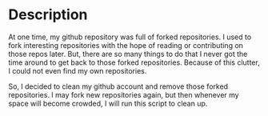 # Description

At one time, my github repository was full of forked repositories. I used to fork interesting repositories with the hope of reading or contributing on those repos later. But, there are so many things to do that I never got the time around to get back to those forked repositories. Because of this clutter, I could not even find my own repositories.

So, I decided to clean my github account and remove those forked repositories. I may fork new repositories again, but then whenever my space will become crowded, I will run this script to clean up.
